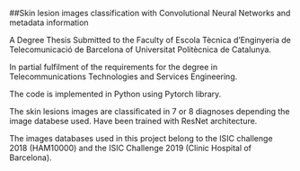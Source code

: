 ##Skin lesion images classification with Convolutional Neural Networks and metadata information

A Degree Thesis Submitted to the Faculty of Escola Tècnica d’Enginyeria de Telecomunicació de Barcelona of Universitat Politècnica de Catalunya.

In partial fulfilment of the requirements for the degree in Telecommunications Technologies and Services Engineering.

The code is implemented in Python using Pytorch library.

The skin lesions images are classificated in 7 or 8 diagnoses depending the image databese used. Have been trained with ResNet architecture.

The images databases used in this project belong to the ISIC challenge 2018 (HAM10000) and the ISIC Challenge 2019 (Clinic Hospital of Barcelona).
